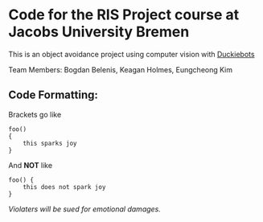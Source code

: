 # Code for the RIS Project course at Jacobs University Bremen  

This is an object avoidance project using computer vision with [Duckiebots](https://www.duckietown.org/)  
  
Team Members: Bogdan Belenis, Keagan Holmes, Eungcheong Kim  
  
  

## Code Formatting:  

Brackets go like  
```
foo()
{  
    this sparks joy 
}
```  

And **NOT** like 
```
foo() {  
    this does not spark joy  
}
```  

*Violaters will be sued for emotional damages.*